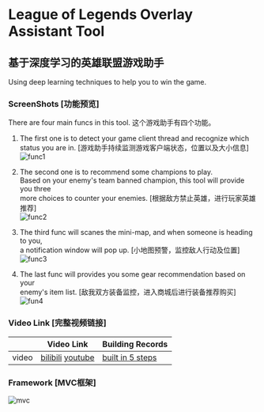 # League of Legends Overlay Assistant Tool
## 基于深度学习的英雄联盟游戏助手

Using deep learning techniques to help you to win the game.

### ScreenShots [功能预览]
There are four main funcs in this tool.
这个游戏助手有四个功能。

1. The first one is to detect your game client thread and recognize which <br> 
 status you are in. [游戏助手持续监测游戏客户端状态，位置以及大小信息] <br>
![func1](https://user-images.githubusercontent.com/24391143/80825500-60e17e00-8b95-11ea-8ae3-32899cc5721b.gif)

2. The second one is to recommend some champions to play.<br>
 Based on your enemy's team banned champion, this tool will provide you three<br> 
 more choices to counter your enemies. [根据敌方禁止英雄，进行玩家英雄推荐]<br>
![func2](https://user-images.githubusercontent.com/24391143/80828012-7658a700-8b99-11ea-8737-b355d4a17ab1.gif)

3. The third func will scanes the mini-map, and when someone is heading to you,<br>
 a notification window will pop up. [小地图预警，监控敌人行动及位置]<br>
![func3](https://user-images.githubusercontent.com/24391143/80831564-ec600c80-8b9f-11ea-97e1-16afa76fe2f8.gif)

4. The last func will provides you some gear recommendation based on your <br> 
 enemy's item list. [敌我双方装备监控，进入商城后进行装备推荐购买]<br>
![fun4](https://user-images.githubusercontent.com/24391143/81096936-fa719e00-8ebb-11ea-8cbb-6a1a736b78e5.gif)


### Video Link [完整视频链接]

|     |           Video Link         | Building Records |
|-----|------------------------------|------------------|
|video|[bilibili](https://www.bilibili.com/video/BV1fK4y1r769) [youtube](https://www.youtube.com/watch?v=d0Ds144wQmI&t=6s)| [built in 5 steps](https://github.com/AaronYang2333/LOL_Overlay_Assistant_Tool/wiki)

### Framework [MVC框架]
![mvc](https://user-images.githubusercontent.com/24391143/81099807-54746280-8ec0-11ea-86c9-5d8f2d31bcef.png)
